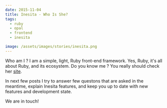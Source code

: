 ```yaml
---
date: 2015-11-04
title: Inesita - Who Is She?
tags:
  - ruby
  - opal
  - frontend
  - inesita

image: /assets/images/stories/inesita.png
---
```


Who am I ? I am a simple, light, Ruby front-end framework. Yes, Ruby, it's all about Ruby, and its ecosystem.
Do you know me ? You really should check her [site](http://inesita-rb.github.io/).

In next few posts I try to answer few questons that are asked in the meantime, explain Inesita features, and keep you up to date with new features and development state.

We are in touch!
